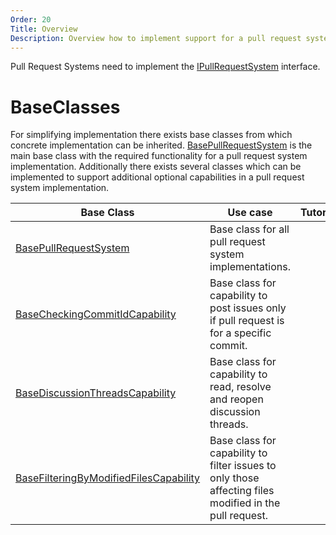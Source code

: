 ```yaml
---
Order: 20
Title: Overview
Description: Overview how to implement support for a pull request system.
---
```

Pull Request Systems need to implement the [IPullRequestSystem] interface.

# BaseClasses

For simplifying implementation there exists base classes from which concrete implementation can be inherited.
[BasePullRequestSystem] is the main base class with the required functionality for a pull request system implementation.
Additionally there exists several classes which can be implemented to support additional optional capabilities
in a pull request system implementation.

| Base Class                               | Use case                                                                                               | Tutorial                            |
|------------------------------------------|--------------------------------------------------------------------------------------------------------|-------------------------------------|
| [BasePullRequestSystem]                  | Base class for all pull request system implementations.                                                |                                     |
| [BaseCheckingCommitIdCapability]         | Base class for capability to post issues only if pull request is for a specific commit.                |                                     |
| [BaseDiscussionThreadsCapability]        | Base class for capability to read, resolve and reopen discussion threads.                              |                                     |
| [BaseFilteringByModifiedFilesCapability] | Base class for capability to filter issues to only those affecting files modified in the pull request. |                                     |

[IPullRequestSystem]: ../../../api/Cake.Issues.PullRequests/IPullRequestSystem
[BasePullRequestSystem]: ../../../api/Cake.Issues.PullRequests/BasePullRequestSystem
[BaseCheckingCommitIdCapability]: ../../../api/Cake.Issues.PullRequests/BaseCheckingCommitIdCapability_1
[BaseDiscussionThreadsCapability]: ../../../api/Cake.Issues.PullRequests/BaseDiscussionThreadsCapability_1
[BaseFilteringByModifiedFilesCapability]: ../../../api/Cake.Issues.PullRequests/BaseFilteringByModifiedFilesCapability_1